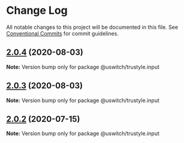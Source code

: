 # Change Log

All notable changes to this project will be documented in this file.
See [Conventional Commits](https://conventionalcommits.org) for commit guidelines.

## [2.0.4](https://github.com/uswitch/trustyle/compare/@uswitch/trustyle.input@2.0.2...@uswitch/trustyle.input@2.0.4) (2020-08-03)

**Note:** Version bump only for package @uswitch/trustyle.input





## [2.0.3](https://github.com/uswitch/trustyle/compare/@uswitch/trustyle.input@2.0.2...@uswitch/trustyle.input@2.0.3) (2020-08-03)

**Note:** Version bump only for package @uswitch/trustyle.input





## [2.0.2](https://github.com/uswitch/trustyle/compare/@uswitch/trustyle.input@2.0.1...@uswitch/trustyle.input@2.0.2) (2020-07-15)

**Note:** Version bump only for package @uswitch/trustyle.input
